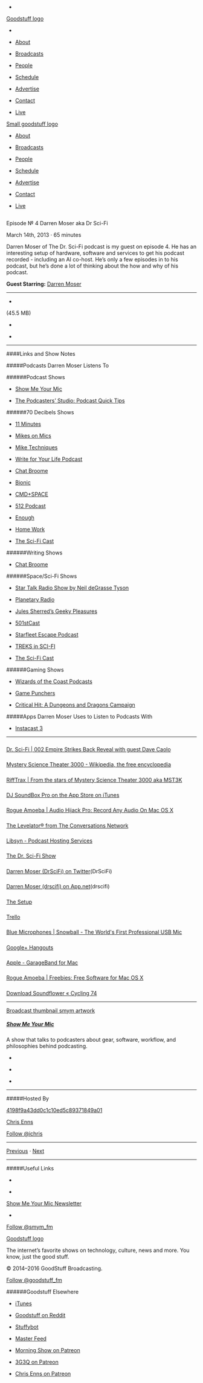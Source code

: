 

-
[Goodstuff logo](http://www.goodstuff.fm/)[](/assets/goodstuff_logo-17c1fe6f378352de5d7345f76152130b.svg)

-


-  [About](/about)

-  [Broadcasts](/broadcasts)

-  [People](/people)

-  [Schedule](/schedule)

-  [Advertise](/advertise)

-  [Contact](/contact)

-  [Live](/live)


[Small goodstuff logo](http://www.goodstuff.fm/)[](/assets/small_goodstuff_logo-bf032e72b9ec41494f4d90905f1ad619.svg)


-  [About](/about)

-  [Broadcasts](/broadcasts)

-  [People](/people)

-  [Schedule](/schedule)

-  [Advertise](/advertise)

-  [Contact](/contact)

-  [Live](/live)


##
Episode № 4
Darren Moser aka Dr Sci-Fi


March 14th, 2013
&middot;
65
minutes


Darren Moser of The Dr. Sci-Fi podcast is my guest on episode 4. He has an interesting setup of hardware, software and services to get his podcast recorded - including an AI co-host. He&rsquo;s only a few episodes in to his podcast, but he&rsquo;s done a lot of thinking about the how and why of his podcast.


**Guest Starring:**
[Darren Moser](/people/darren-moser)


------------------------------


-
[](http://podcasts-1.feedpress.co/10590/smym-4.mp3)(45.5 MB)

-
[](http://twitter.com/intent/tweet?text=Show%20Me%20Your%20Mic%20%E2%84%96%204%20on%20@goodstuff_fm%20-%20http://goodstuff.fm/smym/4)

-
[](http://www.facebook.com/sharer/sharer.php?u=http://goodstuff.fm/smym/4)


------------------------------


####Links and Show Notes

#####Podcasts Darren Moser Listens To


######Podcast Shows


-  [Show Me Your Mic](http://www.ssktn.com/category/smym/)

-  [The Podcasters’ Studio: Podcast Quick Tips](http://thepodcastersstudio.com/category/podcasts/podcastquicktips/)


######70 Decibels Shows


-  [11 Minutes](http://www.70decibels.com/11minutes/)

-  [Mikes on Mics](http://www.70decibels.com/mikesonmics/)

-  [Mike Techniques](http://www.miketechniques.com/)

-  [Write for Your Life Podcast](http://www.70decibels.com/writeforyourlife/)

-  [Chat Broome](http://chatbroome.com)

-  [Bionic](http://www.70decibels.com/bionic)

-  [CMD+SPACE](http://www.70decibels.com/cmdspace)

-  [512 Podcast](http://www.70decibels.com/512podcast)

-  [Enough](http://www.70decibels.com/enough)

-  [Home Work](http://www.70decibels.com/homework)

-  [The Sci-Fi Cast](http://www.70decibels.com/thescificast)


######Writing Shows


-  [Chat Broome](http://chatbroome.com)


######Space/Sci-Fi Shows


-  [Star Talk Radio Show by Neil deGrasse Tyson](http://www.startalkradio.net)

-  [Planetary Radio](http://www.planetary.org/multimedia/planetary-radio)

-  [Jules Sherred’s Geeky Pleasures](http://thelook247.com/news_cat/julia-sherred)

-  [501stCast](http://podcast.501stlegion.org/admin)

-  [Starfleet Escape Podcast](http://sfescapepod.com)

-  [TREKS in SCI-FI](http://treksinscifi.com/podcast_notes)

-  [The Sci-Fi Cast](http://www.thescificast.com)


######Gaming Shows


-  [Wizards of the Coast Podcasts](http://www.wizards.com/dnd/podcasts.aspx)

-  [Game Punchers](http://gamepunchers.com/podcast)

-  [Critical Hit: A Dungeons and Dragons Campaign](http://majorspoilers.com/category/critical-hit)


#####Apps Darren Moser Uses to Listen to Podcasts With


-  [Instacast 3](http://target.georiot.com/Proxy.ashx?tsid=528&GR_URL=https%253A%252F%252Fitunes.apple.com%252Fus%252Fapp%252Finstacast-3%252Fid577056377%253Fmt%253D8%2526uo%253D4%2526partnerId%253D30)


------------------------------


#####
[Dr. Sci-Fi | 002 Empire Strikes Back Reveal with guest Dave Caolo](http://drscifi.com/thedrscifishow/2013/3/8/006-empire-strikes-back-reveal-with-guest-dave-caolo)


#####
[Mystery Science Theater 3000 - Wikipedia, the free encyclopedia](http://en.wikipedia.org/wiki/Mystery_Science_Theater_3000)


#####
[RiffTrax | From the stars of Mystery Science Theater 3000 aka MST3K](http://www.rifftrax.com/)


#####
[DJ SoundBox Pro on the App Store on iTunes](https://itunes.apple.com/us/app/dj-soundbox-pro/id365776436?mt=8&ign-mpt=uo%3D8)


#####
[Rogue Amoeba | Audio Hijack Pro: Record Any Audio On Mac OS X](http://www.rogueamoeba.com/audiohijackpro/)


#####
[The Levelator® from The Conversations Network](http://web.archive.org/web/20130729204551id_/http://www.conversationsnetwork.org/levelator/)


#####
[Libsyn - Podcast Hosting Services](http://www.libsyn.com/)


#####
[The Dr. Sci-Fi Show](http://drscifi.com/thedrscifishow)


#####
[Darren Moser (DrSciFi) on Twitter](https://twitter.com/drscifi)(DrSciFi)


#####
[Darren Moser (drscifi) on App.net](https://alpha.app.net/drscifi)(drscifi)


#####
[The Setup](http://drscifi.com/the-setup)


#####
[Trello](https://trello.com/)


#####
[Blue Microphones | Snowball - The World's First Professional USB Mic](http://bluemic.com/snowball/)


#####
[Google+ Hangouts](http://www.google.com/+/learnmore/hangouts/)


#####
[Apple - GarageBand for Mac](http://www.apple.com/mac/garageband/)


#####
[Rogue Amoeba | Freebies: Free Software for Mac OS X](http://rogueamoeba.com/freebies/)


#####
[Download Soundflower « Cycling 74](http://cycling74.com/soundflower-landing-page/)


------------------------------


[Broadcast thumbnail smym artwork](/smym)[](https://goodstuffs3.s3.amazonaws.com/uploads/broadcast/image/18/broadcast_thumbnail_smym_artwork.png)

##### [Show Me Your Mic](/smym)


A show that talks to podcasters about gear, software, workflow, and philosophies behind podcasting.

-
[](https://geo.itunes.apple.com/ca/podcast/show-me-your-mic/id602836998?mt=2&at=10l4Ki)

-
[](http://feeds.goodstuff.fm/smym)

-
[](mailto:chris+smym@goodstuff.fm?cc=sponsorship%40goodstuff.fm&subject=%5BGoodStuff%20FM%5D%20Sponsorship%20Inquiry%20for%20Show%20Me%20Your%20Mic)


------------------------------


#####Hosted By


[4198f9a43dd0c1c10ed5c89371849a01](/people/chris-enns)[](http://gravatar.com/avatar/4198f9a43dd0c1c10ed5c89371849a01.png?s=300&r=pg)

[Chris Enns](/people/chris-enns)


[Follow @ichris](https://twitter.com/ichris)


------------------------------


[Previous](/smym/3)
&middot;
[Next](/smym/5)


------------------------------


#####Useful Links

-
[](mailto:chris+smym@goodstuff.fm?subject=%5BGoodstuff%20FM%5D%20Feedback%20for%20Show%20Me%20Your%20Mic)

-
[Show Me Your Mic Newsletter](http://www.goodstuff.fm/smym/newsletter)


-
[Follow @smym_fm](https://twitter.com/smym_fm)


[Goodstuff logo](http://www.goodstuff.fm/)[](/assets/goodstuff_logo-17c1fe6f378352de5d7345f76152130b.svg)


The internet’s favorite shows on technology, culture, news and more. You know, just the good stuff.


&copy; 2014&ndash;2016 GoodStuff Broadcasting.

[Follow @goodstuff_fm](https://twitter.com/goodstufffm)


######Goodstuff Elsewhere

-  [iTunes](https://itunes.apple.com/us/artist/goodstuff-fm/id843385597?mt=2)

-  [Goodstuff on Reddit](https://www.reddit.com/r/Goodstuff_fm/)

-  [Stuffybot](http://stuffybot.goodstuff.fm)

-  [Master Feed](/master/feed)

-  [Morning Show on Patreon](https://www.patreon.com/morningshow)

-  [3G3Q on Patreon](https://www.patreon.com/3g3q)

-  [Chris Enns on Patreon](https://www.patreon.com/ichris)
